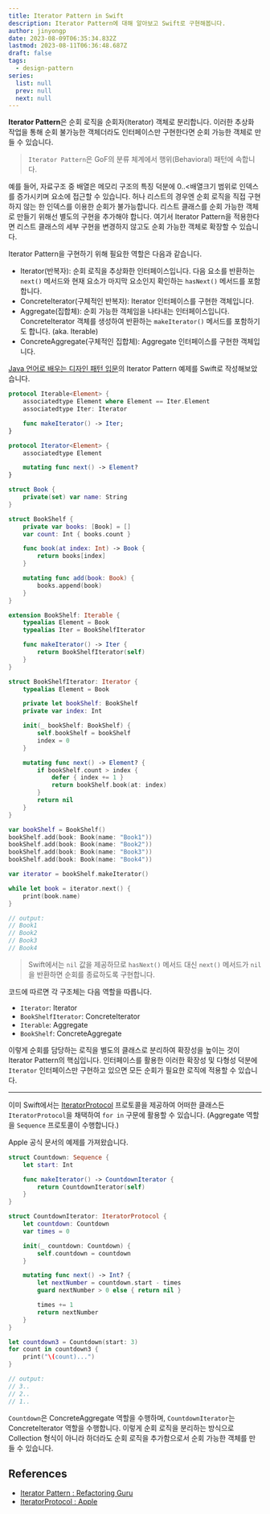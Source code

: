 ```yaml
---
title: Iterator Pattern in Swift
description: Iterator Pattern에 대해 알아보고 Swift로 구현해봅니다.
author: jinyongp
date: 2023-08-09T06:35:34.832Z
lastmod: 2023-08-11T06:36:48.687Z
draft: false
tags:
  - design-pattern
series:
  list: null
  prev: null
  next: null
---
```


**Iterator Pattern**은 순회 로직을 순회자(Iterator) 객체로 분리합니다. 이러한 추상화 작업을 통해 순회 불가능한 객체더라도 인터페이스만 구현한다면 순회 가능한 객체로 만들 수 있습니다.

>`Iterator Pattern`은 GoF의 분류 체계에서 행위(Behavioral) 패턴에 속합니다.

예를 들어, 자료구조 중 배열은 메모리 구조의 특징 덕분에 0..<배열크기 범위로 인덱스를 증가시키며 요소에 접근할 수 있습니다. 허나 리스트의 경우엔 순회 로직을 직접 구현하지 않는 한 인덱스를 이용한 순회가 불가능합니다. 리스트 클래스를 순회 가능한 객체로 만들기 위해선 별도의 구현을 추가해야 합니다. 여기서 Iterator Pattern을 적용한다면 리스트 클래스의 세부 구현을 변경하지 않고도 순회 가능한 객체로 확장할 수 있습니다.

Iterator Pattern을 구현하기 위해 필요한 역할은 다음과 같습니다.

- Iterator(반복자): 순회 로직을 추상화한 인터페이스입니다. 다음 요소를 반환하는 `next()` 메서드와 현재 요소가 마지막 요소인지 확인하는 `hasNext()` 메서드를 포함합니다.
- ConcreteIterator(구체적인 반복자): Iterator 인터페이스를 구현한 객체입니다.
- Aggregate(집합체): 순회 가능한 객체임을 나타내는 인터페이스입니다. ConcreteIterator 객체를 생성하여 반환하는  `makeIterator()` 메서드를 포함하기도 합니다. (aka. Iterable) 
- ConcreteAggregate(구체적인 집합체): Aggregate 인터페이스를 구현한 객체입니다.

[Java 언어로 배우는 디자인 패턴 입문](https://product.kyobobook.co.kr/detail/S000200311846)의 Iterator Pattern 예제를 Swift로 작성해보았습니다.

```swift
protocol Iterable<Element> {
    associatedtype Element where Element == Iter.Element
    associatedtype Iter: Iterator

    func makeIterator() -> Iter;
}

protocol Iterator<Element> {
    associatedtype Element

    mutating func next() -> Element?
}

struct Book {
    private(set) var name: String
}

struct BookShelf {
    private var books: [Book] = []
    var count: Int { books.count }

    func book(at index: Int) -> Book {
        return books[index]
    }

    mutating func add(book: Book) {
        books.append(book)        
    }
}

extension BookShelf: Iterable {
    typealias Element = Book
    typealias Iter = BookShelfIterator

    func makeIterator() -> Iter {
        return BookShelfIterator(self)
    }
}

struct BookShelfIterator: Iterator {
    typealias Element = Book

    private let bookShelf: BookShelf
    private var index: Int

    init(_ bookShelf: BookShelf) {
        self.bookShelf = bookShelf
        index = 0
    }

    mutating func next() -> Element? {
        if bookShelf.count > index {
            defer { index += 1 }
            return bookShelf.book(at: index)
        }
        return nil
    }
}

var bookShelf = BookShelf()
bookShelf.add(book: Book(name: "Book1"))
bookShelf.add(book: Book(name: "Book2"))
bookShelf.add(book: Book(name: "Book3"))
bookShelf.add(book: Book(name: "Book4"))

var iterator = bookShelf.makeIterator()

while let book = iterator.next() {
    print(book.name)
}

// output:
// Book1
// Book2
// Book3
// Book4
```

>Swift에서는 `nil` 값을 제공하므로 `hasNext()` 메서드 대신 `next()` 메서드가 `nil`을 반환하면 순회를 종료하도록 구현합니다.

코드에 따르면 각 구조체는 다음 역할을 따릅니다.

- `Iterator`: Iterator
- `BookShelfIterator`: ConcreteIterator
- `Iterable`: Aggregate
- `BookShelf`: ConcreteAggregate

이렇게 순회를 담당하는 로직을 별도의 클래스로 분리하여 확장성을 높이는 것이 Iterator Pattern의 핵심입니다. 인터페이스를 활용한 이러한 확장성 및 다형성 덕분에 `Iterator` 인터페이스만 구현하고 있으면 모든 순회가 필요한 로직에 적용할 수 있습니다.

---

이미 Swift에서는 [IteratorProtocol](https://developer.apple.com/documentation/swift/iteratorprotocol) 프로토콜을 제공하여 어떠한 클래스든 `IteratorProtocol`을 채택하여 `for in` 구문에 활용할 수 있습니다. (Aggregate 역할을 `Sequence` 프로토콜이 수행합니다.)

Apple 공식 문서의 예제를 가져왔습니다.

```swift
struct Countdown: Sequence {
    let start: Int

    func makeIterator() -> CountdownIterator {
        return CountdownIterator(self)
    }
}

struct CountdownIterator: IteratorProtocol {
    let countdown: Countdown
    var times = 0

    init(_ countdown: Countdown) {
        self.countdown = countdown
    }

    mutating func next() -> Int? {
        let nextNumber = countdown.start - times
        guard nextNumber > 0 else { return nil }

        times += 1
        return nextNumber
    }
}

let countdown3 = Countdown(start: 3)
for count in countdown3 {
    print("\(count)...")
}

// output:
// 3..
// 2..
// 1..
```

`Countdown`은 ConcreteAggregate 역할을 수행하며, `CountdownIterator`는 ConcreteIterator 역할을 수행합니다. 이렇게 순회 로직을 분리하는 방식으로 Collection 형식이 아니라 하더라도 순회 로직을 추가함으로서 순회 가능한 객체를 만들 수 있습니다.

## References

- [Iterator Pattern : Refactoring Guru](https://refactoring.guru/design-patterns/iterator)
- [IteratorProtocol : Apple](https://developer.apple.com/documentation/swift/iteratorprotocol)
